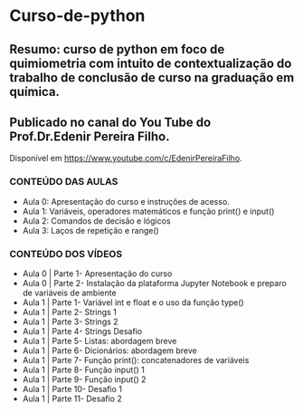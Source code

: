# Curso-de-python
## Resumo: curso de python em foco de quimiometria com intuito de contextualização do trabalho de conclusão de curso na graduação em química. 
## Publicado no canal do You Tube do Prof.Dr.Edenir Pereira Filho.
Disponível em <https://www.youtube.com/c/EdenirPereiraFilho>.

### CONTEÚDO DAS AULAS 
- Aula 0: Apresentação do curso e instruções de acesso.
- Aula 1: Variáveis, operadores matemáticos e função print() e input()
- Aula 2: Comandos de decisão e lógicos 
- Aula 3: Laços de repetição e range()

### CONTEÚDO DOS VÍDEOS 
- Aula 0 | Parte 1- Apresentação do curso
- Aula 0 | Parte 2- Instalação da plataforma Jupyter Notebook e preparo de variáveis de ambiente
- Aula 1 | Parte 1- Variável int e float e o uso da função type()
- Aula 1 | Parte 2- Strings 1
- Aula 1 | Parte 3- Strings 2
- Aula 1 | Parte 4- Strings Desafio
- Aula 1 | Parte 5- Listas: abordagem breve
- Aula 1 | Parte 6- Dicionários: abordagem breve
- Aula 1 | Parte 7- Função print(): concatenadores de variáveis
- Aula 1 | Parte 8- Função input() 1
- Aula 1 | Parte 9- Função input() 2
- Aula 1 | Parte 10- Desafio 1
- Aula 1 | Parte 11- Desafio 2
